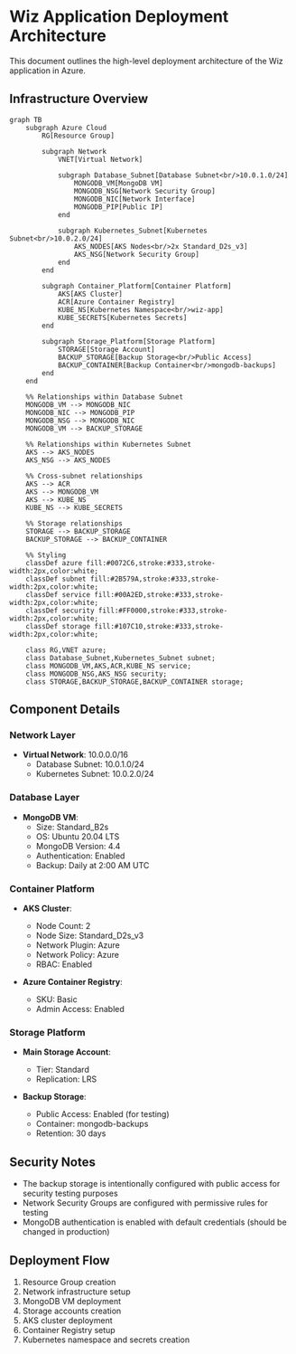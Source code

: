 # Wiz Application Deployment Architecture

This document outlines the high-level deployment architecture of the Wiz application in Azure.

## Infrastructure Overview

```mermaid
graph TB
    subgraph Azure Cloud
        RG[Resource Group]
        
        subgraph Network
            VNET[Virtual Network]
            
            subgraph Database_Subnet[Database Subnet<br/>10.0.1.0/24]
                MONGODB_VM[MongoDB VM]
                MONGODB_NSG[Network Security Group]
                MONGODB_NIC[Network Interface]
                MONGODB_PIP[Public IP]
            end
            
            subgraph Kubernetes_Subnet[Kubernetes Subnet<br/>10.0.2.0/24]
                AKS_NODES[AKS Nodes<br/>2x Standard_D2s_v3]
                AKS_NSG[Network Security Group]
            end
        end
        
        subgraph Container_Platform[Container Platform]
            AKS[AKS Cluster]
            ACR[Azure Container Registry]
            KUBE_NS[Kubernetes Namespace<br/>wiz-app]
            KUBE_SECRETS[Kubernetes Secrets]
        end
        
        subgraph Storage_Platform[Storage Platform]
            STORAGE[Storage Account]
            BACKUP_STORAGE[Backup Storage<br/>Public Access]
            BACKUP_CONTAINER[Backup Container<br/>mongodb-backups]
        end
    end
    
    %% Relationships within Database Subnet
    MONGODB_VM --> MONGODB_NIC
    MONGODB_NIC --> MONGODB_PIP
    MONGODB_NSG --> MONGODB_NIC
    MONGODB_VM --> BACKUP_STORAGE
    
    %% Relationships within Kubernetes Subnet
    AKS --> AKS_NODES
    AKS_NSG --> AKS_NODES
    
    %% Cross-subnet relationships
    AKS --> ACR
    AKS --> MONGODB_VM
    AKS --> KUBE_NS
    KUBE_NS --> KUBE_SECRETS
    
    %% Storage relationships
    STORAGE --> BACKUP_STORAGE
    BACKUP_STORAGE --> BACKUP_CONTAINER
    
    %% Styling
    classDef azure fill:#0072C6,stroke:#333,stroke-width:2px,color:white;
    classDef subnet fill:#2B579A,stroke:#333,stroke-width:2px,color:white;
    classDef service fill:#00A2ED,stroke:#333,stroke-width:2px,color:white;
    classDef security fill:#FF0000,stroke:#333,stroke-width:2px,color:white;
    classDef storage fill:#107C10,stroke:#333,stroke-width:2px,color:white;
    
    class RG,VNET azure;
    class Database_Subnet,Kubernetes_Subnet subnet;
    class MONGODB_VM,AKS,ACR,KUBE_NS service;
    class MONGODB_NSG,AKS_NSG security;
    class STORAGE,BACKUP_STORAGE,BACKUP_CONTAINER storage;
```

## Component Details

### Network Layer
- **Virtual Network**: 10.0.0.0/16
  - Database Subnet: 10.0.1.0/24
  - Kubernetes Subnet: 10.0.2.0/24

### Database Layer
- **MongoDB VM**:
  - Size: Standard_B2s
  - OS: Ubuntu 20.04 LTS
  - MongoDB Version: 4.4
  - Authentication: Enabled
  - Backup: Daily at 2:00 AM UTC

### Container Platform
- **AKS Cluster**:
  - Node Count: 2
  - Node Size: Standard_D2s_v3
  - Network Plugin: Azure
  - Network Policy: Azure
  - RBAC: Enabled

- **Azure Container Registry**:
  - SKU: Basic
  - Admin Access: Enabled

### Storage Platform
- **Main Storage Account**:
  - Tier: Standard
  - Replication: LRS

- **Backup Storage**:
  - Public Access: Enabled (for testing)
  - Container: mongodb-backups
  - Retention: 30 days

## Security Notes
- The backup storage is intentionally configured with public access for security testing purposes
- Network Security Groups are configured with permissive rules for testing
- MongoDB authentication is enabled with default credentials (should be changed in production)

## Deployment Flow
1. Resource Group creation
2. Network infrastructure setup
3. MongoDB VM deployment
4. Storage accounts creation
5. AKS cluster deployment
6. Container Registry setup
7. Kubernetes namespace and secrets creation 
